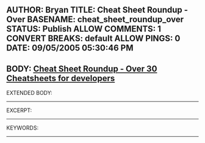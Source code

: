 AUTHOR: Bryan
TITLE: Cheat Sheet Roundup - Over
BASENAME: cheat_sheet_roundup_over
STATUS: Publish
ALLOW COMMENTS: 1
CONVERT BREAKS: __default__
ALLOW PINGS: 0
DATE: 09/05/2005 05:30:46 PM
-----
BODY:
<a title="Cheat Sheet Roundup - Over 30 Cheatsheets for developers" href="http://www.petefreitag.com/item/455.cfm">Cheat Sheet Roundup - Over 30 Cheatsheets for developers</a>
-----
EXTENDED BODY:

-----
EXCERPT:

-----
KEYWORDS:

-----



